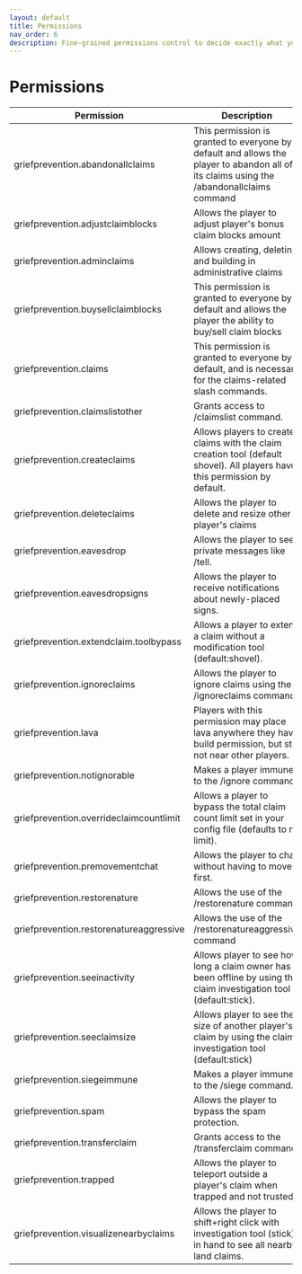 ```yaml
---
layout: default
title: Permissions
nav_order: 6
description: Fine-grained permissions control to decide exactly what you want people to be able to do
---
```


# Permissions

| Permission | Description |
|------------|-------------|
| griefprevention.abandonallclaims | This permission is granted to everyone by default and allows the player to abandon all of its claims using the /abandonallclaims command |
| griefprevention.adjustclaimblocks | Allows the player to adjust player's bonus claim blocks amount |
| griefprevention.adminclaims | Allows creating, deleting and building in administrative claims |
| griefprevention.buysellclaimb­locks | This permission is granted to everyone by default and allows the player the ability to buy/sell claim blocks |
| griefprevention.claims | This permission is granted to everyone by default, and is necessary for the claims-related slash commands. |
| griefprevention.claimslistother | Grants access to /claimslist <other> command. |
| griefprevention.createclaims | Allows players to create claims with the claim creation tool (default shovel). All players have this permission by default. |
| griefprevention.deleteclaims | Allows the player to delete and resize other player's claims |
| griefprevention.eavesdrop | Allows the player to see private messages like /tell. |
| griefprevention.eavesdropsigns | Allows the player to receive notifications about newly-placed signs. |
| griefprevention.extendclaim.toolbypass | Allows a player to extend a claim without a modification tool (default:shovel). |
| griefprevention.ignoreclaims | Allows the player to ignore claims using the /ignoreclaims command |
| griefprevention.lava | Players with this permission may place lava anywhere they have build permission, but still not near other players. |
| griefprevention.notignorable | Makes a player immune to the /ignore command. |
| griefprevention.overrideclaimcountlimit | Allows a player to bypass the total claim count limit set in your config file (defaults to no limit). |
| griefprevention.premovementchat | Allows the player to chat without having to move first. |
| griefprevention.restorenature | Allows the use of the /restorenature command |
| griefprevention.restorenatureaggressive | Allows the use of the /restorenatureaggressive command |
| griefprevention.seeinactivity | Allows player to see how long a claim owner has been offline by using the claim investigation tool (default:stick). |
| griefprevention.seeclaimsize | Allows player to see the size of another player's claim by using the claim investigation tool (default:stick) |
| griefprevention.siegeimmune | Makes a player immune to the /siege command. |
| griefprevention.spam | Allows the player to bypass the spam protection. |
| griefprevention.transferclaim | Grants access to the /transferclaim command. |
| griefprevention.trapped | Allows the player to teleport outside a player's claim when trapped and not trusted. |
| griefprevention.visualizenearbyclaims | Allows the player to shift+right click with investigation tool (stick) in hand to see all nearby land claims. |
